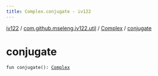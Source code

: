 ```yaml
---
title: Complex.conjugate - iv122
---
```


[iv122](../../index.md) / [com.github.mseleng.iv122.util](../index.md) / [Complex](index.md) / [conjugate](.)

# conjugate

`fun conjugate(): `[`Complex`](index.md)